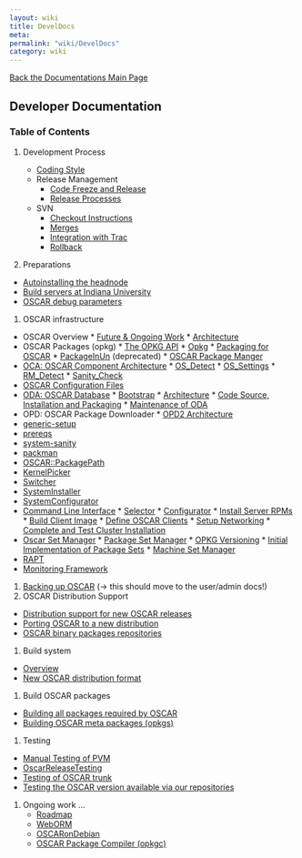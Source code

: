 ```yaml
---
layout: wiki
title: DevelDocs
meta: 
permalink: "wiki/DevelDocs"
category: wiki
---
```

<!-- Name: DevelDocs -->
<!-- Version: 100 -->
<!-- Author: valleegr -->

[Back the Documentations Main Page](Document)

## Developer Documentation

### Table of Contents

 1. Development Process
    * [Coding Style](CodingStyle)
    * Release Management
      * [Code Freeze and Release](CodeFreeze) 
      * [Release Processes](ReleaseProcess) 
    * SVN
      * [Checkout Instructions](SVNinstructions) 
      * [Merges](SvnMerges) 
      * [Integration with Trac](SvnTrac) 
      * [Rollback](SvnRollback) 

 1. Preparations
   * [Autoinstalling the headnode](AutoInstallHead)
   * [Build servers at Indiana University](IndianaServers)
   * [OSCAR debug parameters](DebugOSCAR)

 1. OSCAR infrastructure
   * OSCAR Overview
         * [Future & Ongoing Work](roadmap) 
         * [Architecture](architecture) 
   * OSCAR Packages (opkg)
         * [The OPKG API](opkgAPI) 
         * [Opkg](Opkg)
         * [Packaging for OSCAR](Packaging) 
         * [PackageInUn](PackageInUn) (deprecated)
         * [OSCAR Package Manger](OPM)
   * [OCA: OSCAR Component Architecture](DevOCA)
         * [OS_Detect](DevOSdetect) 
         * [OS_Settings](DevOSsettings) 
         * [RM_Detect](DevRMdetect) 
         * [Sanity_Check](DevSanityCheck) 
   * [OSCAR Configuration Files](ConfigFile)
   * [ODA: OSCAR Database](DevODA)
         * [Bootstrap](DevODA_Bootstrap) 
         * [Architecture](DevODA_architecture) 
         * [Code Source, Installation and Packaging](DevODA_code) 
         * [Maintenance of ODA](DevODA_maintenance) 
   * OPD: OSCAR Package Downloader
         * [OPD2 Architecture](DevOPD2) 
   * [generic-setup](GenericSetup)
   * [prereqs](DevPrereqs)
   * [system-sanity](SystemSanity)
   * [packman](DevPackman)
   * [OSCAR::PackagePath](PackagePath)
   * [KernelPicker](KernelPicker)
   * [Switcher](switcher)
   * [SystemInstaller](SystemInstaller)
   * [SystemConfigurator](SystemConfigurator)
   * [Command Line Interface](CLI)
         * [Selector](Selector)
         * [Configurator](Configurator)
         * [Install Server RPMs](InstallServer) 
         * [Build Client Image](Build) 
         * [Define OSCAR Clients](Define) 
         * [Setup Networking](SetupNetwork) 
         * [Complete and Test Cluster Installation](CompleteTest) 
   * [Oscar Set Manager](OSM)
         * [Package Set Manager](SetManager) 
              * [OPKG Versioning](OPKGVersioning) 
              * [Initial Implementation of Package Sets](OPKGSetTemp) 
         * [Machine Set Manager](MSM) 
   * [RAPT](RAPT)
   * [Monitoring Framework](monitoring_framework)

 1. [Backing up OSCAR](BackupOSCAR) (-> this should move to the user/admin docs!)
 1. OSCAR Distribution Support
   * [Distribution support for new OSCAR releases](DistroSupport)
   * [Porting OSCAR to a new distribution](DistroPort)
   * [OSCAR binary packages repositories](OSCARRepositories)
 1. Build system
   * [Overview](BuildOverview)
   * [New OSCAR distribution format](Distribution)
 1. Build OSCAR packages
   * [Building all packages required by OSCAR](Building_OSCAR_Packages)
   * [Building OSCAR meta packages (opkgs)](Building_Opkgs)
 1. Testing
   * [Manual Testing of PVM](PvmTesting)
   * [OscarReleaseTesting](OscarReleaseTesting)
   * [Testing of OSCAR trunk](trunkTesting)
   * [Testing the OSCAR version available via our repositories](repoTesting)
 1. Ongoing work ...
    * [Roadmap](roadmap) 
    * [WebORM](weborm) 
    * [OSCARonDebian](OSCARonDebian) 
    * [OSCAR Package Compiler (opkgc)](opkg_opkgc) 

